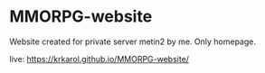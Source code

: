# MMORPG-website
Website created for private server metin2 by me.
Only homepage.

live: https://krkarol.github.io/MMORPG-website/
